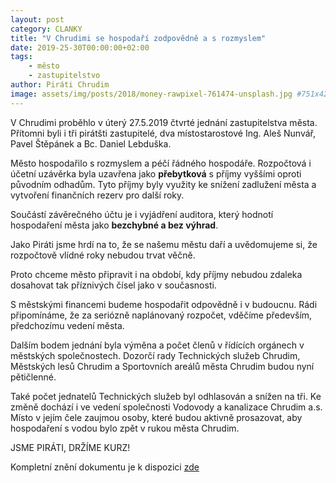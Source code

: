 ```yaml
---
layout: post
category: CLANKY
title: "V Chrudimi se hospodaří zodpovědně a s rozmyslem"
date: 2019-25-30T00:00:00+02:00  
tags: 
    - město
    - zastupitelstvo
author: Piráti Chrudim
image: assets/img/posts/2018/money-rawpixel-761474-unsplash.jpg #751x422
---
```


V Chrudimi proběhlo v úterý 27.5.2019 čtvrté jednání zastupitelstva města. 
Přítomni byli i tři pirátšti zastupitelé, dva místostarostové Ing. Aleš 
Nunvář, Pavel Štěpánek a Bc. Daniel Lebduška.

Město hospodařilo s rozmyslem a péčí řádného hospodáře. Rozpočtová i
účetní uzávěrka byla uzavřena jako **přebytková** s příjmy vyššími oproti
původním odhadům. Tyto příjmy byly využity ke snížení zadlužení města a
vytvoření finančních rezerv pro další roky.

Součástí závěrečného účtu je i vyjádření auditora, který
hodnotí hospodaření města jako **bezchybné a bez výhrad**.

Jako Piráti jsme hrdí na to, že se našemu městu daří a uvědomujeme si, že
rozpočtově vlídné roky nebudou trvat věčně.

Proto chceme město připravit i na období, kdy příjmy nebudou
zdaleka dosahovat tak příznivých čísel jako v současnosti.

S městskými financemi budeme hospodařit odpovědně i v budoucnu.
Rádi připomínáme, že za seriózně naplánovaný rozpočet, vděčíme především,
předchozímu vedení města.

Dalším bodem jednání byla výměna a počet členů v řídících orgánech v
městských společnostech. Dozorčí rady Technických služeb Chrudim, Městských 
lesů Chrudim a Sportovních areálů města Chrudim budou nyní pětičlenné.

Také počet jednatelů Technických služeb byl odhlasován a snížen na tři.
Ke změně dochází i ve vedení společnosti Vodovody a kanalizace Chrudim
a.s. Místo v jejím čele zaujmou osoby, které budou aktivně prosazovat,
aby hospodaření s vodou bylo zpět v rukou města Chrudim.

JSME PIRÁTI, DRŽÍME KURZ!

Kompletní znění dokumentu je k dispozici [zde](https://chrudim.eu/assets/File.ashx?id_org=5429&id_dokumenty=9926)
